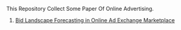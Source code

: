 This Repository Collect Some Paper Of Online Advertising.

1. [Bid Landscape Forecasting in Online Ad Exchange Marketplace](https://github.com/MatthewLQM/Paper-Of-Compute-Advertising/blob/master/Bid%20Landscape%20Forecasting%20In%20Online%20Ad%20Exchange%20Marketplace.pdf)
